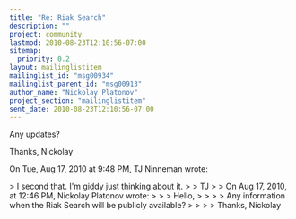 ```yaml
---
title: "Re: Riak Search"
description: ""
project: community
lastmod: 2010-08-23T12:10:56-07:00
sitemap:
  priority: 0.2
layout: mailinglistitem
mailinglist_id: "msg00934"
mailinglist_parent_id: "msg00913"
author_name: "Nickolay Platonov"
project_section: "mailinglistitem"
sent_date: 2010-08-23T12:10:56-07:00
---
```



Any updates?

Thanks, Nickolay

On Tue, Aug 17, 2010 at 9:48 PM, TJ Ninneman wrote:

&gt; I second that. I'm giddy just thinking about it.
&gt;
&gt; TJ
&gt;
&gt; On Aug 17, 2010, at 12:46 PM, Nickolay Platonov wrote:
&gt;
&gt; &gt; Hello,
&gt; &gt;
&gt; &gt; Any information when the Riak Search will be publicly available?
&gt; &gt;
&gt; &gt; Thanks, Nickolay
